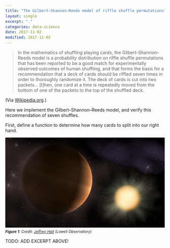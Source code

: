 ```yaml
---
title: "The Gilbert–Shannon–Reeds model of riffle shuffle permutations"
layout: single
excerpt: "."
categories: data-science
date: 2017-11-02
modified: 2017-11-02
---
```


> In the mathematics of shuffling playing cards, the Gilbert–Shannon–Reeds model is a probability distribution on riffle
  shuffle permutations that has been reported to be a good match for experimentally observed outcomes of human
  shuffling, and that forms the basis for a recommendation that a deck of cards should be riffled seven times in order
  to thoroughly randomize it.
> The deck of cards is cut into two packets... [t]hen, one card at a time is repeatedly moved from the bottom of one of
  the packets to the top of the shuffled deck.

(Via [Wikipedia.org](https://en.wikipedia.org/wiki/Gilbert%E2%80%93Shannon%E2%80%93Reeds_model).)



Here we implement the Gilbert–Shannon–Reeds model, and verify this recommendation of seven shuffles.

First, define a function to determine how many cards to split into our right hand.


![TrES-2 by Jeffrey Hall](../../images/tres2jeffhall.png)
<small>
*<b id="fig1">Figure 1</b>: Credit: [Jeffrey Hall](https://lowell.edu/staff-member/jeffrey-hall/)
(Lowell Observatory)*
</small>

TODO: ADD EXCERPT ABOVE!
